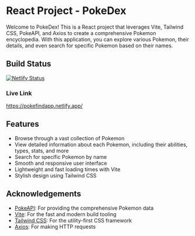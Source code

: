 # React Project - PokeDex


Welcome to PokeDex! This is a React project that leverages Vite, Tailwind CSS, PokeAPI, and Axios to create a comprehensive Pokemon encyclopedia. With this application, you can explore various Pokemon, their details, and even search for specific Pokemon based on their names.

## Build Status
[![Netlify Status](https://api.netlify.com/api/v1/badges/f86d9af5-a43b-42f0-9d63-4f84b23c2100/deploy-status)](https://app.netlify.com/sites/pokefindapp/deploys)

### Live Link
https://pokefindapp.netlify.app/

## Features

- Browse through a vast collection of Pokemon
- View detailed information about each Pokemon, including their abilities, types, stats, and more
- Search for specific Pokemon by name
- Smooth and responsive user interface
- Lightweight and fast loading times with Vite
- Stylish design using Tailwind CSS

## Acknowledgements

- [PokeAPI](https://pokeapi.co/): For providing the comprehensive Pokemon data
- [Vite](https://vitejs.dev/): For the fast and modern build tooling
- [Tailwind CSS](https://tailwindcss.com/): For the utility-first CSS framework
- [Axios](https://axios-http.com/): For making HTTP requests
